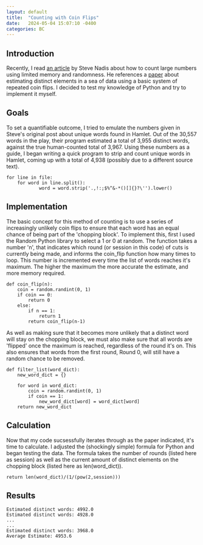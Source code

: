 ```yaml
---
layout: default
title:  "Counting with Coin Flips"
date:   2024-05-04 15:07:10 -0400
categories: BC
---
```


## Introduction
Recently, I read [an article](https://www.quantamagazine.org/computer-scientists-invent-an-efficient-new-way-to-count-20240516/) by Steve Nadis about how to count large numbers using limited memory and randomness. He references a [paper](https://arxiv.org/abs/2301.10191) about estimating distinct elements in a sea of data using a basic system of repeated coin flips. I decided to test my knowledge of Python and try to implement it myself.

## Goals
To set a quantifiable outcome, I tried to emulate the numbers given in Steve's original post about unique words found in Hamlet. Out of the 30,557 words in the play, their program estimated a total of 3,955 distinct words, against the true human-counted total of 3,967. Using these numbers as a guide, I began writing a quick program to strip and count unique words in Hamlet, coming up with a total of 4,938 (possibly due to a different source text). 

```
for line in file:
    for word in line.split():
            word = word.strip('.,!:;$%^&-*()[]{}?\'').lower()
```

## Implementation
The basic concept for this method of counting is to use a series of increasingly unlikely coin flips to ensure that each word has an equal chance of being part of the 'chopping block'. To implement this, first I used the Random Python library to select a 1 or 0 at random. The function takes a number 'n', that indicates which round (or session in this code) of cuts is currently being made, and informs the coin_flip function how many times to loop. This number is incremented every time the list of words reaches it's maximum. The higher the maximum the more accurate the estimate, and more memory required.

```
def coin_flip(n):
    coin = random.randint(0, 1)
    if coin == 0:
        return 0
    else:
        if n == 1:
            return 1
        return coin_flip(n-1)
```

As well as making sure that it becomes more unlikely that a distinct word will stay on the chopping block, we must also make sure that all words are 'flipped' once the maximum is reached, regardless of the round it's on. This also ensures that words from the first round, Round 0, will still have a random chance to be removed.

```
def filter_list(word_dict):
    new_word_dict = {}

    for word in word_dict:
        coin = random.randint(0, 1)
        if coin == 1:
            new_word_dict[word] = word_dict[word]
    return new_word_dict
```

## Calculation
Now that my code sucsessfully iterates through as the paper indicated, it's time to calculate. I adjusted the (shockingly simple) formula for Python and began testing the data. The formula takes the number of rounds (listed here as session) as well as the current amount of distinct elements on the chopping block (listed here as len(word_dict)).

```
return len(word_dict)/(1/(pow(2,session)))
```

## Results
```
Estimated distinct words: 4992.0
Estimated distinct words: 4928.0
...
...
Estimated distinct words: 3968.0
Average Estimate: 4953.6
```

